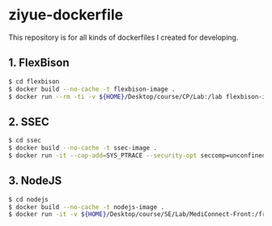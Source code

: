 # ziyue-dockerfile

This repository is for all kinds of dockerfiles I created for developing.

## 1. FlexBison

```bash
$ cd flexbison
$ docker build --no-cache -t flexbison-image .
$ docker run --rm -ti -v ${HOME}/Desktop/course/CP/Lab:/lab flexbison-image
```

## 2. SSEC

```bash
$ cd ssec
$ docker build --no-cache -t ssec-image .
$ docker run -it --cap-add=SYS_PTRACE --security-opt seccomp=unconfined -v ${HOME}/Desktop/course/SSEC/Labs:/SSEC ssec-image /bin/bash
```

## 3. NodeJS

```bash
$ cd nodejs
$ docker build --no-cache -t nodejs-image .
$ docker run -it -v ${HOME}/Desktop/course/SE/Lab/MediConnect-Front:/frontend -p 3000:3000 nodejs-image /bin/bash
```
